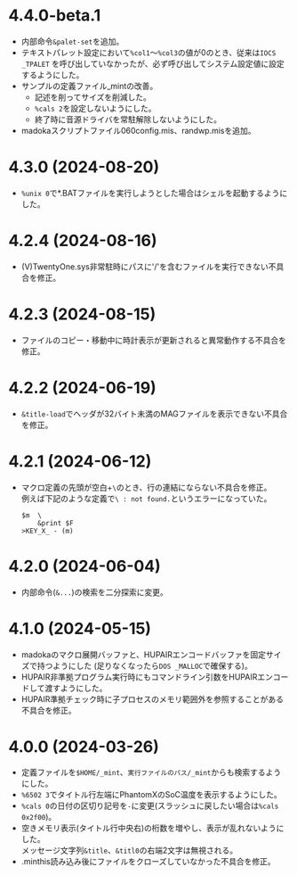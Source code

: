 # 4.4.0-beta.1

* 内部命令`&palet-set`を追加。
* テキストパレット設定において`%col1`～`%col3`の値が0のとき、従来は`IOCS _TPALET`
  を呼び出していなかったが、必ず呼び出してシステム設定値に設定するようにした。
* サンプルの定義ファイル_mintの改善。
  * 記述を削ってサイズを削減した。
  * `%cals 2`を設定しないようにした。
  * 終了時に音源ドライバを常駐解除しないようにした。
* madokaスクリプトファイル060config.mis、randwp.misを追加。


# 4.3.0  (2024-08-20)

* `%unix 0`で\*.BATファイルを実行しようとした場合はシェルを起動するようにした。


# 4.2.4  (2024-08-16)

* (V)TwentyOne.sys非常駐時にパスに'/'を含むファイルを実行できない不具合を修正。


# 4.2.3  (2024-08-15)

* ファイルのコピー・移動中に時計表示が更新されると異常動作する不具合を修正。


# 4.2.2  (2024-06-19)

* `&title-load`でヘッダが32バイト未満のMAGファイルを表示できない不具合を修正。


# 4.2.1  (2024-06-12)

* マクロ定義の先頭が空白+`\`のとき、行の連結にならない不具合を修正。  
  例えば下記のような定義で`\ : not found.`というエラーになっていた。
  ```
  $m  \
      &print $F
  >KEY_X_ - (m)
  ```


# 4.2.0  (2024-06-04)

* 内部命令(`&...`)の検索を二分探索に変更。


# 4.1.0  (2024-05-15)

* madokaのマクロ展開バッファと、HUPAIRエンコードバッファを固定サイズで持つようにした
  (足りなくなったら`DOS _MALLOC`で確保する)。
* HUPAIR非準拠プログラム実行時にもコマンドライン引数をHUPAIRエンコードして渡すようにした。
* HUPAIR準拠チェック時に子プロセスのメモリ範囲外を参照することがある不具合を修正。


# 4.0.0  (2024-03-26)

* 定義ファイルを`$HOME/_mint`、`実行ファイルのパス/_mint`からも検索するようにした。
* `%6502 3`でタイトル行左端にPhantomXのSoC温度を表示するようにした。
* `%cals 0`の日付の区切り記号を`-`に変更(スラッシュに戻したい場合は`%cals 0x2f00`)。
* 空きメモリ表示(タイトル行中央右)の桁数を増やし、表示が乱れないようにした。  
  メッセージ文字列`&title`、`&titl0`の右端2文字は無視される。
* .minthis読み込み後にファイルをクローズしていなかった不具合を修正。

